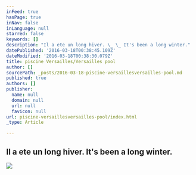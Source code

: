 ```yaml
---
inFeed: true
hasPage: true
inNav: false
inLanguage: null
starred: false
keywords: []
description: "Il a ete un long hiver. \_ \_ It's been a long winter."
datePublished: '2016-03-18T00:38:45.109Z'
dateModified: '2016-03-18T00:38:30.079Z'
title: piscine Versailles/Versailles pool
author: []
sourcePath: _posts/2016-03-18-piscine-versaillesversailles-pool.md
published: true
authors: []
publisher:
  name: null
  domain: null
  url: null
  favicon: null
url: piscine-versaillesversailles-pool/index.html
_type: Article

---
```

## Il a ete un long hiver.     It's been a long winter.
![](https://the-grid-user-content.s3-us-west-2.amazonaws.com/ece7ce07-92e5-443c-8f78-baa3702d2221.jpg)